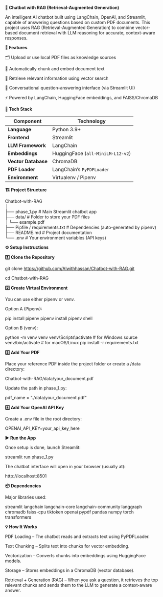 **🧠 Chatbot with RAG (Retrieval-Augmented Generation)**

An intelligent AI chatbot built using LangChain, OpenAI, and Streamlit, capable of answering questions based on custom PDF documents.
This project uses RAG (Retrieval-Augmented Generation) to combine vector-based document retrieval with LLM reasoning for accurate, context-aware responses.

**🚀 Features**

🗂️ Upload or use local PDF files as knowledge sources

🧩 Automatically chunk and embed document text

🧠 Retrieve relevant information using vector search

💬 Conversational question-answering interface (via Streamlit UI)

⚡ Powered by LangChain, HuggingFace embeddings, and FAISS/ChromaDB

**🧰 Tech Stack**

| Component | Technology |
|------------|-------------|
| **Language** | Python 3.9+ |
| **Frontend** | Streamlit |
| **LLM Framework** | LangChain |
| **Embeddings** | HuggingFace (`all-MiniLM-L12-v2`) |
| **Vector Database** | ChromaDB |
| **PDF Loader** | LangChain’s `PyPDFLoader` |
| **Environment** | Virtualenv / Pipenv |

**🏗️ Project Structure**


Chatbot-with-RAG<br>
│<br>
├── phase_1.py                 # Main Streamlit chatbot app<br>
├── data/                      # Folder to store your PDF files<br>
│   └── example.pdf<br>
├── Pipfile / requirements.txt # Dependencies (auto-generated by pipenv)<br>
├── README.md                  # Project documentation<br>
└── .env                       # Your environment variables (API keys)<br>


**⚙️ Setup Instructions**<br>


**1️⃣ Clone the Repository**<br>

git clone https://github.com/AIwithhassan/Chatbot-with-RAG.git

cd Chatbot-with-RAG<br>

**2️⃣ Create Virtual Environment**

You can use either pipenv or venv.

Option A (Pipenv):

pip install pipenv
pipenv install
pipenv shell

Option B (venv):

python -m venv venv
venv\Scripts\activate     # for Windows
source venv/bin/activate  # for macOS/Linux
pip install -r requirements.txt<br>

**3️⃣ Add Your PDF**

Place your reference PDF inside the project folder or create a /data directory:

Chatbot-with-RAG/data/your_document.pdf


Update the path in phase_1.py:

pdf_name = "./data/your_document.pdf"<br>

**4️⃣ Add Your OpenAI API Key**

Create a .env file in the root directory:

OPENAI_API_KEY=your_api_key_here<br>

**▶️ Run the App**

Once setup is done, launch Streamlit:

streamlit run phase_1.py

The chatbot interface will open in your browser (usually at):

http://localhost:8501<br>


**📦 Dependencies**

Major libraries used:

streamlit
langchain
langchain-core
langchain-community
langgraph
chromadb
faiss-cpu
tiktoken
openai
pypdf
pandas
numpy
torch
transformers<br>

**💡 How It Works**

PDF Loading – The chatbot reads and extracts text using PyPDFLoader.

Text Chunking – Splits text into chunks for vector embedding.

Vectorization – Converts chunks into embeddings using HuggingFace models.

Storage – Stores embeddings in a ChromaDB (vector database).

Retrieval + Generation (RAG) – When you ask a question, it retrieves the top relevant chunks and sends them to the LLM to generate a context-aware answer.
